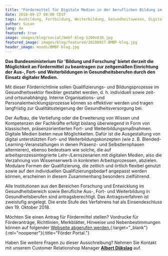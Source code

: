 ```yaml
---
title: "Fördermittel für Digitale Medien in der beruflichen Bildung im Gesundheitswesen"
date: 2018-09-27 08:00 CEST
tags: Ausbildung, Fortbildung, Weiterbildung, Gesundheitswesen, Digitalisierung Krankenhaus, DigiMed
author: Susan
lang: de
featured: true
image: images/blog/social/bmbf-blog-1200x630.jpg
featured_image: images/blog/featured/20180927-BMBF-blog.jpg
header_image: moods/BMBF-blog.jpg
---
```


__Das Bundesministerium für 'Bildung und Forschung' bietet derzeit die Möglichkeit an Fördermittel zu beantragen zur zeitgemäßen Einrichtung der Aus-, Fort- und Weiterbildungen in Gesundheitsberufen durch den Einsatz digitaler Medien.__

Mit dieser Förderrichtlinie sollen Qualifizierungs- und Bildungs­prozesse im Gesundheitssektor flexibler gestaltet werden, d. h. individuell sowie zeit- und ortsunabhängig. Interne Organisations- und Personalentwicklungsprozesse können so effektiver werden und tragen langfristig zur Qualitätssteigerung der Gesundheitsversorgung bei.

Der Aufbau, die Vertiefung oder die Erweiterung von Wissen und Kompetenzen der Fachkräfte erfolgt bislang überwiegend in Form von klassischen, präsenzorientierten Fort- und Weiterbildungsmaßnahmen. Digitale Medien bieten neue Möglichkeiten. Dafür ist die Ausgestaltung von digital unterstützten Fort- und Weiterbildungskonzepten (wie z. B. Blended-Learning-Veranstaltungen in denen Präsenz- und Selbstlernphasen alternieren), ebenso bedeutsam wie solche, die auf arbeitsprozessintegrierte Lehr-/Lernszenarien mit digitalen Medien, also die Verzahnung von Wissenserwerb in konkreten Arbeitsprozessen, abzielen. Modulare Formen der Qualifizierung, die zeitlich und örtlich flexibel genutzt sowie auf den individuellen Qualifizierungsbedarf angepasst werden können, erscheinen in diesem Zusammenhang besonders zielführend.

Alle Institutionen aus den Bereichen Forschung und Entwicklung im Gesundheitsbereich sowie Berufliche Aus-, Fort- und Weiterbildung in Gesundheitsberufen sind antragsberechtigt. Das Antragsverfahren ist zweistufig angelegt. Die erste Stufe des Verfahrens hat als Einsendeschluss den 19. Oktober 2018.

Möchten Sie einen Antrag für Fördermittel stellen? Vordrucke für Förderanträge, Richtlinien, Merkblätter, Hinweise und Nebenbestimmungen können auf folgender [Webseite abgerufen werden.](https://foerderportal.bund.de/easy/easy_index.php?auswahl=easy_formulare&formularschrank=bmbf){:target="_blank"}{:rel="noopener"}{:title="Förder Portal."}

Haben Sie weitere Fragen zu dieser Ausschreibung? Nehmen Sie Kontakt mit unserem Customer Relationshop Manager <strong><a href="a.dijkslag@defacto.nl">Albert Dijkslag</a></strong> auf.
